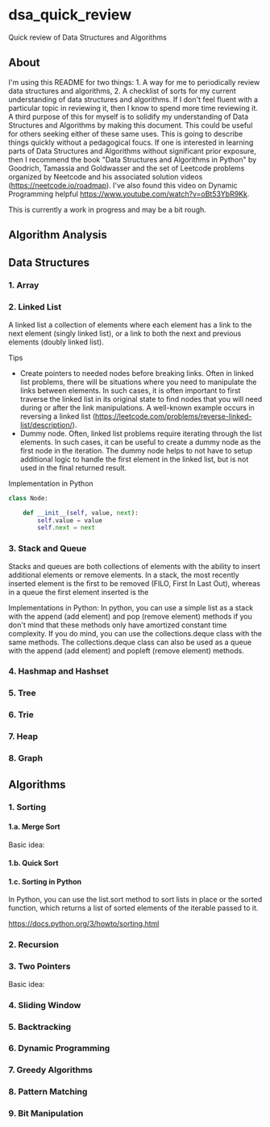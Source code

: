 # dsa_quick_review
Quick review of Data Structures and Algorithms

## About

I'm using this README for two things: 1. A way for me to periodically review data structures and algorithms, 2. A checklist of sorts for my current understanding of data structures and algorithms. If I don't feel fluent with a particular topic in reviewing it, then I know to spend more time reviewing it. A third purpose of this for myself is to solidify my understanding of Data Structures and Algorithms by making this document. This could be useful for others seeking either of these same uses. This is going to describe things quickly without a pedagogical foucs. If one is interested in learning parts of Data Structures and Algorithms without significant prior exposure, then I recommend the book "Data Structures and Algorithms in Python" by Goodrich, Tamassia and Goldwasser and the set of Leetcode problems organized by Neetcode and his associated solution videos (https://neetcode.io/roadmap). I've also found this video on Dynamic Programming helpful https://www.youtube.com/watch?v=oBt53YbR9Kk. 

This is currently a work in progress and may be a bit rough.

## Algorithm Analysis

## Data Structures

### 1. Array

### 2. Linked List

A linked list a collection of elements where each element has a link to the next element (singly linked list), or a link to both the next and previous elements (doubly linked list).

Tips
- Create pointers to needed nodes before breaking links. Often in linked list problems, there will be situations where you need to manipulate the links between elements. In such cases, it is often important to first traverse the linked list in its original state to find nodes that you will need during or after the link manipulations. A well-known example occurs in reversing a linked list (https://leetcode.com/problems/reverse-linked-list/description/).
- Dummy node. Often, linked list problems require iterating through the list elements. In such cases, it can be useful to create a dummy node as the first node in the iteration. The dummy node helps to not have to setup additional logic to handle the first element in the linked list, but is not used in the final returned result.

Implementation in Python
```Python
class Node:

    def __init__(self, value, next):
        self.value = value
        self.next = next
```

### 3. Stack and Queue

Stacks and queues are both collections of elements with the ability to insert additional elements or remove elements. In a stack, the most recently inserted element is the first to be removed (FILO, First In Last Out), whereas in a queue the first element inserted is the 

Implementations in Python: In python, you can use a simple list as a stack with the append (add element) and pop (remove element) methods if you don't mind that these methods only have amortized constant time complexity. If you do mind, you can use the collections.deque class with the same methods. The collections.deque class can also be used as a queue with the append (add element) and popleft (remove element) methods.

### 4. Hashmap and Hashset

### 5. Tree

### 6. Trie

### 7. Heap

### 8. Graph

## Algorithms

### 1. Sorting

#### 1.a. Merge Sort

Basic idea: 

#### 1.b. Quick Sort

#### 1.c. Sorting in Python

In Python, you can use the list.sort method to sort lists in place or the sorted function, which returns a list of sorted elements of the iterable passed to it.

https://docs.python.org/3/howto/sorting.html

### 2. Recursion

### 3. Two Pointers

Basic idea: 

### 4. Sliding Window

### 5. Backtracking

### 6. Dynamic Programming

### 7. Greedy Algorithms

### 8. Pattern Matching

### 9. Bit Manipulation

